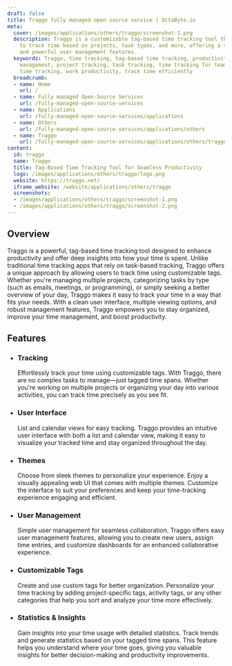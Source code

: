 ```yaml
---
draft: false
title: Traggo fully managed open source service | OctaByte.io
meta:
  cover: /images/applications/others/traggo/screenshot-1.png
  description: Traggo is a customizable tag-based time tracking tool that allows users
    to track time based on projects, task types, and more, offering a sleek interface
    and powerful user management features.
  keywords: Traggo, time tracking, tag-based time tracking, productivity tool, time
    management, project tracking, task tracking, time tracking for teams, customizable
    time tracking, work productivity, track time efficiently
  breadcrumb:
  - name: Home
    url: /
  - name: Fully managed Open-Source Services
    url: /fully-managed-open-source-services
  - name: Applications
    url: /fully-managed-open-source-services/applications
  - name: Others
    url: /fully-managed-open-source-services/applications/others
  - name: Traggo
    url: /fully-managed-open-source-services/applications/others/traggo
content:
  id: traggo
  name: Traggo
  title: Tag-Based Time Tracking Tool for Seamless Productivity
  logo: /images/applications/others/traggo/logo.png
  website: https://traggo.net/
  iframe_website: /website/applications/others/traggo
  screenshots:
  - /images/applications/others/traggo/screenshot-1.png
  - /images/applications/others/traggo/screenshot-2.png
---
```


## Overview

Traggo is a powerful, tag-based time tracking tool designed to enhance productivity and offer deep insights into how your time is spent. Unlike traditional time tracking apps that rely on task-based tracking, Traggo offers a unique approach by allowing users to track time using customizable tags. Whether you're managing multiple projects, categorizing tasks by type (such as emails, meetings, or programming), or simply seeking a better overview of your day, Traggo makes it easy to track your time in a way that fits your needs. With a clean user interface, multiple viewing options, and robust management features, Traggo empowers you to stay organized, improve your time management, and boost productivity.

## Features

- ### Tracking

  Effortlessly track your time using customizable tags. With Traggo, there are no complex tasks to manage—just tagged time spans. Whether you're working on multiple projects or organizing your day into various activities, you can track time precisely as you see fit.

- ### User Interface

  List and calendar views for easy tracking. Traggo provides an intuitive user interface with both a list and calendar view, making it easy to visualize your tracked time and stay organized throughout the day.

- ### Themes

  Choose from sleek themes to personalize your experience. Enjoy a visually appealing web UI that comes with multiple themes. Customize the interface to suit your preferences and keep your time-tracking experience engaging and efficient.

- ### User Management

  Simple user management for seamless collaboration. Traggo offers easy user management features, allowing you to create new users, assign time entries, and customize dashboards for an enhanced collaborative experience.

- ### Customizable Tags

  Create and use custom tags for better organization. Personalize your time tracking by adding project-specific tags, activity tags, or any other categories that help you sort and analyze your time more effectively.

- ### Statistics & Insights

  Gain insights into your time usage with detailed statistics. Track trends and generate statistics based on your tagged time spans. This feature helps you understand where your time goes, giving you valuable insights for better decision-making and productivity improvements.
